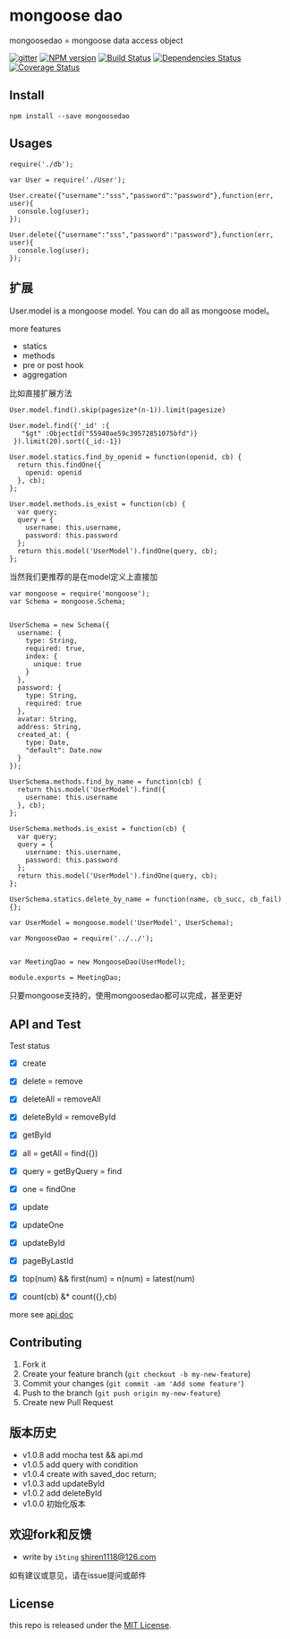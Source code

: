 # mongoose dao

mongoosedao = mongoose data access object

[![gitter][gitter-image]][gitter-url]
[![NPM version][npm-image]][npm-url]
[![Build Status](https://travis-ci.org/moajs/mongoosedao.png?branch=master)](https://travis-ci.org/moajs/mongoosedao)
[![Dependencies Status](https://david-dm.org/moajs/mongoosedao.png)](https://david-dm.org/moajs/mongoosedao)
[![Coverage Status](https://coveralls.io/repos/moajs/mongoosedao/badge.png)](https://coveralls.io/r/moajs/mongoosedao)


## Install

    npm install --save mongoosedao

## Usages


```
require('./db');

var User = require('./User');

User.create({"username":"sss","password":"password"},function(err, user){
  console.log(user);
});

User.delete({"username":"sss","password":"password"},function(err, user){
  console.log(user);
});
```

## 扩展

User.model is a mongoose model. You can do all as mongoose model。

more features

- statics
- methods
- pre or post hook
- aggregation

比如直接扩展方法

```
User.model.find().skip(pagesize*(n-1)).limit(pagesize)

User.model.find({'_id' :{
   "$gt" :ObjectId("55940ae59c39572851075bfd")} 
 }).limit(20).sort({_id:-1})

User.model.statics.find_by_openid = function(openid, cb) {
  return this.findOne({
    openid: openid
  }, cb);
};

User.model.methods.is_exist = function(cb) {
  var query;
  query = {
    username: this.username,
    password: this.password
  };
  return this.model('UserModel').findOne(query, cb);
};
```

当然我们更推荐的是在model定义上直接加

```
var mongoose = require('mongoose');
var Schema = mongoose.Schema;

 
UserSchema = new Schema({
  username: {
    type: String,
    required: true,
    index: {
      unique: true
    }
  },
  password: {
    type: String,
    required: true
  },
  avatar: String,
  address: String,
  created_at: {
    type: Date,
    "default": Date.now
  }
});

UserSchema.methods.find_by_name = function(cb) {
  return this.model('UserModel').find({
    username: this.username
  }, cb);
};

UserSchema.methods.is_exist = function(cb) {
  var query;
  query = {
    username: this.username,
    password: this.password
  };
  return this.model('UserModel').findOne(query, cb);
};

UserSchema.statics.delete_by_name = function(name, cb_succ, cb_fail) {};

var UserModel = mongoose.model('UserModel', UserSchema);

var MongooseDao = require('../../');

 
var MeetingDao = new MongooseDao(UserModel);
 
module.exports = MeetingDao;
```

只要mongoose支持的，使用mongoosedao都可以完成，甚至更好

## API and Test

Test status

- [x] create
- [x] delete      = remove
- [x] deleteAll   = removeAll
- [x] deleteById  = removeById
- [x] getById
- [x] all         = getAll = find({})
- [x] query       = getByQuery = find
- [x] one         = findOne
- [x] update
- [x] updateOne
- [x] updateById
- [x] pageByLastId
- [x] top(num) && first(num) = n(num) = latest(num)
- [x] count(cb) &* count({},cb)


more see [api doc](api.md)

## Contributing

1. Fork it
2. Create your feature branch (`git checkout -b my-new-feature`)
3. Commit your changes (`git commit -am 'Add some feature'`)
4. Push to the branch (`git push origin my-new-feature`)
5. Create new Pull Request


## 版本历史

- v1.0.8 add mocha test && api.md
- v1.0.5 add query with condition
- v1.0.4 create with saved_doc return;
- v1.0.3 add updateById
- v1.0.2 add deleteById
- v1.0.0 初始化版本


## 欢迎fork和反馈

- write by `i5ting` shiren1118@126.com

如有建议或意见，请在issue提问或邮件

## License

this repo is released under the [MIT
License](http://www.opensource.org/licenses/MIT).


[npm-image]: https://img.shields.io/npm/v/mongoosedao.svg?style=flat-square
[npm-url]: https://npmjs.org/package/mongoosedao
[gitter-image]: https://badges.gitter.im/Join%20Chat.svg
[gitter-url]: https://gitter.im/i5ting/mongoosedao?utm_source=badge&utm_medium=badge&utm_campaign=pr-badge&utm_content=badge
